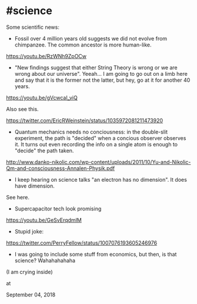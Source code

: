 # #science

Some scientific news:

* Fossil over 4 million years old suggests we did not evolve from
  chimpanzee. The common ancestor is more human-like.

https://youtu.be/RzWNh9ZpOCw

* "New findings suggest that either String Theory is wrong or we are
  wrong about our universe". Yeeah... I am going to go out on a limb
  here and say that it is the former not the latter, but hey, go at it
  for another 40 years.

https://youtu.be/gVcwcaI_viQ

Also see this.

https://twitter.com/EricRWeinstein/status/1035972081211473920

* Quantum mechanics needs no conciousness: in the double-slit
  experiment, the path is "decided" when a concious observer observes
  it. It turns out even recording the info on a single atom is enough
  to "decide" the path taken.

http://www.danko-nikolic.com/wp-content/uploads/2011/10/Yu-and-Nikolic-Qm-and-consciousness-Annalen-Physik.pdf

* I keep hearing on science talks "an electron has no dimension". It does have dimension.

See here.

* Supercapacitor tech look promising

https://youtu.be/GeSvErqdmIM

* Stupid joke:

https://twitter.com/PerryFellow/status/1007076193605246976

* I was going to include some stuff from economics, but then, is that science? Wahahahahaha

(I am crying inside)







at

September 04, 2018















